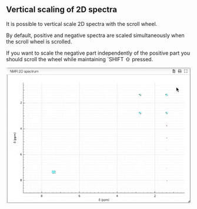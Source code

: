 ## Vertical scaling of 2D spectra

It is possible to vertical scale 2D spectra with the scroll wheel.

By default, positive and negative spectra are scaled simultaneously when the scroll wheel is scrolled.

If you want to scale the negative part independently of the positive part you should scroll the wheel while maintaining `SHIFT ⇧</kdb> pressed.

![](scale.gif)
